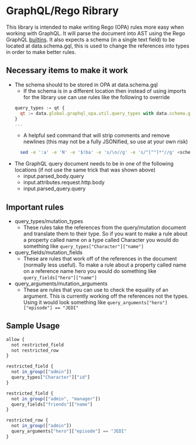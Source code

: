 # GraphQL/Rego Ribrary

This library is intended to make writing Rego (OPA) rules more easy when working with GraphQL.  It will parse the document into AST using the Rego GraphQL [builtins](https://www.openpolicyagent.org/docs/latest/policy-reference/#graphql).  It also expects a schema (in a single text field) to be located at data.schema.gql, this is used to change the references into types in order to make better rules.

## Necessary items to make it work
* The schema should to be stored in OPA at data.schema.gql
    * If the schema is in a different location then instead of using imports for the library use can use rules like the following to override
    ``` js
    query_types := qt {
      qt := data.global.graphql_opa.util.query_types with data.schema.gql as data.myschema.myproperty
    }
    ...
    ```
    * A helpful sed command that will strip comments and remove newlines (this may not be a fully JSONified, so use at your own risk)
    ``` sh
      sed -e ':a' -e 'N' -e '$!ba' -e 's/\n//g' -e 's/"[^"]*"//g' <schema file>
    ```
* The GraphQL query document needs to be in one of the following locations (if not use the same trick that was shown above)
  * input.parsed_body.query
  * input.attributes.request.http.body
  * input.parsed_query.query

## Important rules

* query_types/mutation_types
   * These rules take the references from the query/mutation document and translate them to their type.  So if you want to make a rule about a property called name on a type called Character you would do something like `query_types["Character"]["name"]`
* query_fields/mutation_fields 
  * These are rules that work off of the references in the document (normally less useful).  To make a rule about a property called name on a reference name hero you would do something like `query_fields["hero"]["name"]`
* query_arguments/mutation_arguments
  * These are rules that you can use to check the equality of an argument.  This is currently working off the references not the types.  Using it would look something like `query_arguments["hero"]["episode"] == "JEDI"`


## Sample Usage

```js
allow {
  not restricted_field
  not restricted_row
}

restricted_field {
  not in_group(["admin"])
  query_types["Character"]["id"]
}

restricted_field {
  not in_group(["admin", "manager"])
  query_fields["friends"]["name"]
}

restricted_row {
  not in_group(["admin"])
  query_arguments["hero"]["episode"] == "JEDI"
}
```
